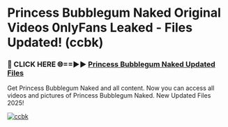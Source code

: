 # Princess Bubblegum Naked Original Videos 0nlyFans Leaked - Files Updated! (ccbk)

<h3>🔴 CLICK HERE 🌐==►► <a href="https://tinyurl.com/yckcrads" rel="nofollow">Princess Bubblegum Naked Updated Files</a></h3>

Get Princess Bubblegum Naked and all content. Now you can access all videos and pictures of Princess Bubblegum Naked. New Updated Files 2025!

[![ccbk](https://i.imgur.com/hpKpOFt.gif)](https://tinyurl.com/yckcrads)

